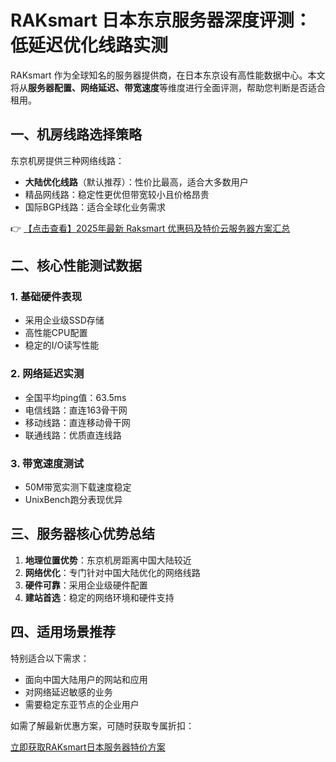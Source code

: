 # RAKsmart 日本东京服务器深度评测：低延迟优化线路实测

RAKsmart 作为全球知名的服务器提供商，在日本东京设有高性能数据中心。本文将从**服务器配置、网络延迟、带宽速度**等维度进行全面评测，帮助您判断是否适合租用。

## 一、机房线路选择策略

东京机房提供三种网络线路：
- **大陆优化线路**（默认推荐）：性价比最高，适合大多数用户
- 精品网线路：稳定性更优但带宽较小且价格昂贵
- 国际BGP线路：适合全球化业务需求

👉 [【点击查看】2025年最新 Raksmart 优惠码及特价云服务器方案汇总](https://bit.ly/raksmart)

## 二、核心性能测试数据

### 1. 基础硬件表现
- 采用企业级SSD存储
- 高性能CPU配置
- 稳定的I/O读写性能

### 2. 网络延迟实测
- 全国平均ping值：63.5ms
- 电信线路：直连163骨干网
- 移动线路：直连移动骨干网
- 联通线路：优质直连线路

### 3. 带宽速度测试
- 50M带宽实测下载速度稳定
- UnixBench跑分表现优异

## 三、服务器核心优势总结

1. **地理位置优势**：东京机房距离中国大陆较近
2. **网络优化**：专门针对中国大陆优化的网络线路
3. **硬件可靠**：采用企业级硬件配置
4. **建站首选**：稳定的网络环境和硬件支持

## 四、适用场景推荐

特别适合以下需求：
- 面向中国大陆用户的网站和应用
- 对网络延迟敏感的业务
- 需要稳定东亚节点的企业用户

如需了解最新优惠方案，可随时获取专属折扣：

[立即获取RAKsmart日本服务器特价方案](https://bit.ly/raksmart)